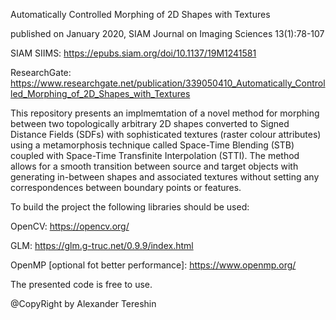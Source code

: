 

Automatically Controlled Morphing of 2D Shapes with Textures

published on January 2020, SIAM Journal on Imaging Sciences 13(1):78-107

SIAM SIIMS: https://epubs.siam.org/doi/10.1137/19M1241581

ResearchGate: https://www.researchgate.net/publication/339050410_Automatically_Controlled_Morphing_of_2D_Shapes_with_Textures

This repository presents an implmemtation of a novel method for morphing between two topologically arbitrary 2D shapes converted to Signed Distance Fields (SDFs) with sophisticated textures (raster colour attributes) using a metamorphosis technique called Space-Time Blending (STB) coupled with Space-Time Transfinite Interpolation (STTI). The method allows for a smooth transition between source and target objects with generating in-between shapes and associated textures without setting any correspondences between boundary points or features.

To build the project the following libraries should be used:

OpenCV: https://opencv.org/

GLM: https://glm.g-truc.net/0.9.9/index.html

OpenMP [optional fot better performance]: https://www.openmp.org/

The presented code is free to use. 

@CopyRight by Alexander Tereshin
